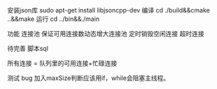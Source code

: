 安装json库
sudo apt-get install libjsoncpp-dev
编译
cd ./build&&cmake ..&&make
运行
 cd ../bin&&./main

功能
连接池
保证可用连接数动态增大连接池
定时销毁空闲连接
超时连接

 待完善
 脚本sql

所有连接 = 队列里的可用连接+忙碌连接


测试
bug 加入maxSize判断应该用if，while会阻塞主线程。

